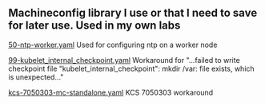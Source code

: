 ## Machineconfig library I use or that I need to save for later use. Used in my own labs
[50-ntp-worker.yaml](50-ntp-worker.yaml)
Used for configuring ntp on a worker node

[99-kubelet_internal_checkpoint.yaml](99-kubelet_internal_checkpoint.yaml)
Workaround for "...failed to write checkpoint file "kubelet_internal_checkpoint": mkdir /var: file exists, which is unexpected..."

[kcs-7050303-mc-standalone.yaml](kcs-7050303-mc-standalone.yaml)
KCS 7050303 workaround
